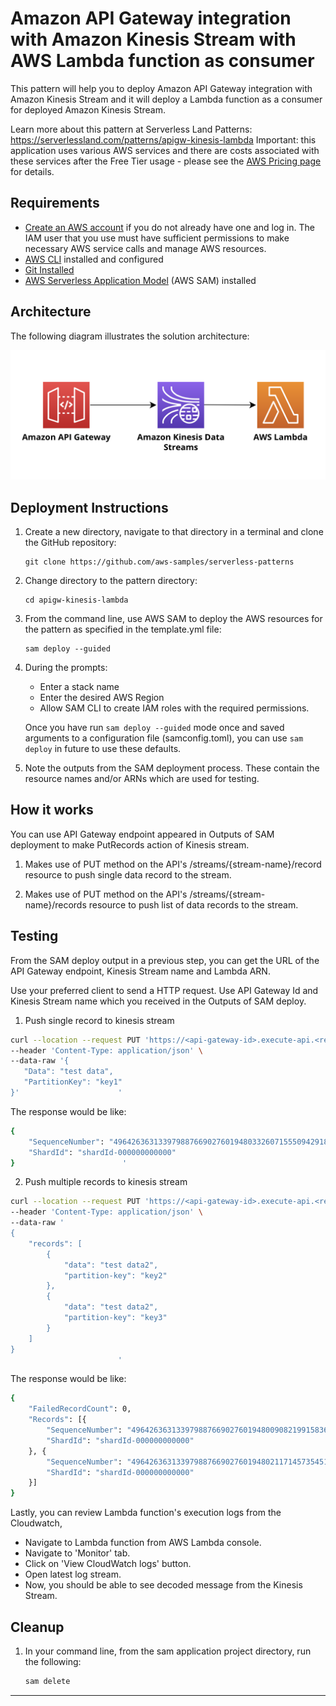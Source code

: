 # Amazon API Gateway integration with Amazon Kinesis Stream with AWS Lambda function as consumer 

This pattern will help you to deploy Amazon API Gateway integration with Amazon Kinesis Stream and it will deploy a Lambda function as a consumer for deployed Amazon Kinesis Stream.

Learn more about this pattern at Serverless Land Patterns: https://serverlessland.com/patterns/apigw-kinesis-lambda
Important: this application uses various AWS services and there are costs associated with these services after the Free Tier usage - please see the [AWS Pricing page](https://aws.amazon.com/pricing/) for details.

## Requirements

* [Create an AWS account](https://portal.aws.amazon.com/gp/aws/developer/registration/index.html) if you do not already have one and log in. The IAM user that you use must have sufficient permissions to make necessary AWS service calls and manage AWS resources.
* [AWS CLI](https://docs.aws.amazon.com/cli/latest/userguide/install-cliv2.html) installed and configured
* [Git Installed](https://git-scm.com/book/en/v2/Getting-Started-Installing-Git)
* [AWS Serverless Application Model](https://docs.aws.amazon.com/serverless-application-model/latest/developerguide/serverless-sam-cli-install.html) (AWS SAM) installed

## Architecture 
The following diagram illustrates the solution architecture:

![Architecture Diagram](img/APIGW-Kinesis-Lambda.png)

## Deployment Instructions

1. Create a new directory, navigate to that directory in a terminal and clone the GitHub repository:
    ```
    git clone https://github.com/aws-samples/serverless-patterns
    ```
1. Change directory to the pattern directory:
    ```
    cd apigw-kinesis-lambda
    ```
1. From the command line, use AWS SAM to deploy the AWS resources for the pattern as specified in the template.yml file:
    ```
    sam deploy --guided
    ```
1. During the prompts:
    * Enter a stack name
    * Enter the desired AWS Region
    * Allow SAM CLI to create IAM roles with the required permissions.

    Once you have run `sam deploy --guided` mode once and saved arguments to a configuration file (samconfig.toml), you can use `sam deploy` in future to use these defaults.

1. Note the outputs from the SAM deployment process. These contain the resource names and/or ARNs which are used for testing.

## How it works

You can use API Gateway endpoint appeared in Outputs of SAM deployment to make PutRecords action of Kinesis stream.

1. Makes use of PUT method on the API's /streams/{stream-name}/record resource to push single data record to the stream.

2. Makes use of PUT method on the API's /streams/{stream-name}/records resource to push list of data records to the stream.

## Testing

From the SAM deploy output in a previous step, you can get the URL of the API Gateway endpoint, Kinesis Stream name and Lambda ARN. 
 
Use your preferred client to send a HTTP request. Use API Gateway Id and Kinesis Stream name which you received in the Outputs of SAM deploy.

1. Push single record to kinesis stream

```bash
curl --location --request PUT 'https://<api-gateway-id>.execute-api.<region>.amazonaws.com/dev/streams/{KinesisStream-name}/record' \
--header 'Content-Type: application/json' \
--data-raw '{
   "Data": "test data",
   "PartitionKey": "key1"
}'                      '
```

The response would be like:

```bash
{
    "SequenceNumber": "49642636313397988766902760194803326071555094291815596034",
    "ShardId": "shardId-000000000000"
}                        '
```
2. Push multiple records to kinesis stream

```bash
curl --location --request PUT 'https://<api-gateway-id>.execute-api.<region>.amazonaws.com/dev/streams/{Kinesisstream-name}/records' \
--header 'Content-Type: application/json' \
--data-raw '
{
    "records": [
        {
            "data": "test data2",
            "partition-key": "key2"
        },
        {
            "data": "test data2",
            "partition-key": "key3"
        }
    ]
}
                        '
```

The response would be like:

```bash
{
    "FailedRecordCount": 0,
    "Records": [{
        "SequenceNumber": "49642636313397988766902760194800908219915836995919675394",
        "ShardId": "shardId-000000000000"
    }, {
        "SequenceNumber": "49642636313397988766902760194802117145735451625094381570",
        "ShardId": "shardId-000000000000"
    }]
}
```

Lastly, you can review Lambda function's execution logs from the Cloudwatch,

- Navigate to Lambda function from AWS Lambda console.
- Navigate to 'Monitor' tab.
- Click on 'View CloudWatch logs' button.
- Open latest log stream.
- Now, you should be able to see decoded message from the Kinesis Stream.


## Cleanup

1. In your command line, from the sam application project directory, run the following:
    ```bash
    sam delete

    ```
----
